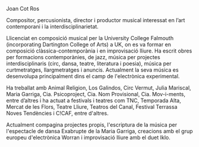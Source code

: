 Joan Cot Ros

Compositor, percusionista, director i productor musical interessat en l’art contemporani i la interdisciplinarietat. 

Llicenciat en composició musical per la University College Falmouth (incorporating Dartington College of Arts) a UK, on es va formar en composició clàssica-contemporània i en improvisació lliure. Ha escrit obres per formacions contemporànies, de jazz, música per projectes interdisciplinaris (circ, dansa, teatre, literatura i poesia), música per curtmetratges, llargmetratges i anuncis. Actualment la seva música es desenvolupa principalment dins el camp de l'electrònica experimental. 

Ha treballat amb Animal Religion, Los Galindos, Circ Vermut, Julia Mariscal, Maria Garriga, Cia. Psicoproject, Cia. Nom Provisional, Cia. Mov-i-ments, entre d’altres i ha actuat a festivals i teatres com TNC, Temporada Alta, Mercat de les Flors, Teatre Lliure, Teatros del Canal, Festival Terrassa Noves Tendències i C!CAF, entre d'altres.

Actualment compagina projectes propis, l'escriptura de la música per l'espectacle de dansa Exabrupte de la Maria Garriga, creacions amb el grup europeu d'electrònica Worran i improvisació lliure amb el duet Iklo.
